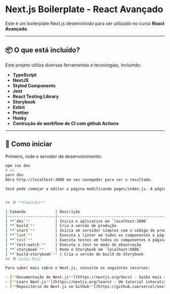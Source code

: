 # **Next.js Boilerplate - React Avançado**

Este é um boilerplate Next.js desenvolvido para ser utilizado no curso **React Avançado**.

---

## 📦 **O que está incluído?**

Este projeto utiliza diversas ferramentas e tecnologias, incluindo:

- **TypeScript**
- **NextJS**
- **Styled Components**
- **Jest**
- **React Testing Library**
- **Storybook**
- **Eslint**
- **Prettier**
- **Husky**
- **Contrução do workflow de CI com github Actions**

---

## 🚀 **Como iniciar**

Primeiro, rode o servidor de desenvolvimento:

```bash
npm run dev
# ou
yarn dev
Abra http://localhost:3000 em seu navegador para ver o resultado.

Você pode começar a editar a página modificando pages/index.js. A página será atualizada automaticamente à medida que você edita o arquivo.


## 🛠️ **Comandos**

| Comando             | Descrição                                                                   |
|---------------------|-----------------------------------------------------------------------------|
| **`dev`**           | Inicia o aplicativo em `localhost:3000`                                     |
| **`build`**         | Cria a versão de produção                                                   |
| **`start`**         | Inicia um servidor simples com o código de produção                         |
| **`lint`**          | Executa o linter em todos os componentes e páginas                          |
| **`test`**          | Executa testes em todos os componentes e páginas com Jest                   |
| **`test:watch`**    | Executa o Jest no modo de observação                                        |
| **`storybook`**     | Roda o Storybook em `localhost:6006`                                        |
| **`build-storybook`** | Cria a versão de build do Storybook                                      |
## 📚 Saiba Mais

Para saber mais sobre o Next.js, consulte os seguintes recursos:

- [**Documentação do Next.js**](https://nextjs.org/docs) - Saiba mais sobre os recursos e API do Next.js.
- [**Learn Next.js**](https://nextjs.org/learn) - Um tutorial interativo sobre Next.js.
- [**Repositório do Next.js no GitHub**](https://github.com/vercel/next.js) - Contribuições e feedbacks são bem-vindos!


